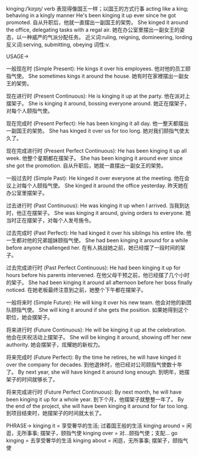 kinging:/ˈkɪŋɪŋ/
verb
表现得像国王一样；以国王的方式行事
acting like a king; behaving in a kingly manner
He's been kinging it up ever since he got promoted.  自从升职后，他就一直摆出一副国王的架势。
She kinged it around the office, delegating tasks with a regal air.  她在办公室里摆出一副女王的姿态，以一种威严的气派分配任务。
近义词:ruling, reigning, domineering, lording
反义词:serving, submitting, obeying
词性:v.


USAGE->

一般现在时 (Simple Present):
He kings it over his employees. 他对他的员工颐指气使。
She sometimes kings it around the house. 她有时在家裡摆出一副女王的架势。


现在进行时 (Present Continuous):
He is kinging it up at the party. 他在派对上摆架子。
She is kinging it around, bossing everyone around.  她正在摆架子，对每个人颐指气使。


现在完成时 (Present Perfect):
He has been kinging it all day.  他一整天都摆出一副国王的架势。
She has kinged it over us for too long. 她对我们颐指气使太久了。


现在完成进行时 (Present Perfect Continuous):
He has been kinging it up all week. 他整个星期都在摆架子。
She has been kinging it around ever since she got the promotion. 自从升职后，她就一直摆出一副女王的架势。


一般过去时 (Simple Past):
He kinged it over everyone at the meeting.  他在会议上对每个人颐指气使。
She kinged it around the office yesterday. 昨天她在办公室里摆架子。


过去进行时 (Past Continuous):
He was kinging it up when I arrived. 当我到达时，他正在摆架子。
She was kinging it around, giving orders to everyone.  她当时正在摆架子，对每个人发号施令。


过去完成时 (Past Perfect):
He had kinged it over his siblings his entire life.  他一生都对他的兄弟姐妹颐指气使。
She had been kinging it around for a while before anyone challenged her. 在有人挑战她之前，她已经摆了一段时间的架子。


过去完成进行时 (Past Perfect Continuous):
He had been kinging it up for hours before his parents intervened.  在他父母干预之前，他已经摆了几个小时的架子。
She had been kinging it around all afternoon before her boss finally noticed.  在她老板最终注意到之前，她整个下午都在摆架子。


一般将来时 (Simple Future):
He will king it over his new team. 他会对他的新团队颐指气使。
She will king it around if she gets the position. 如果她得到这个职位，她会摆架子。


将来进行时 (Future Continuous):
He will be kinging it up at the celebration.  他会在庆祝活动上摆架子。
She will be kinging it around, showing off her new authority.  她会摆架子，炫耀她的新权力。


将来完成时 (Future Perfect):
By the time he retires, he will have kinged it over the company for decades. 到他退休时，他已经对公司颐指气使数十年了。
By next year, she will have kinged it around long enough. 到明年，她摆架子的时间就够长了。


将来完成进行时 (Future Perfect Continuous):
By next month, he will have been kinging it up for a whole year. 到下个月，他摆架子就整整一年了。
By the end of the project, she will have been kinging it around for far too long. 到项目结束时，她摆架子的时间就太长了。


PHRASE->
kinging it =  享受奢华的生活;  过着国王般的生活
kinging around =  闲逛，无所事事;  摆架子，颐指气使
kinging over =  对…颐指气使；支配…
go kinging = 去享受奢华的生活
kinging about =  闲逛，无所事事;  摆架子，颐指气使
